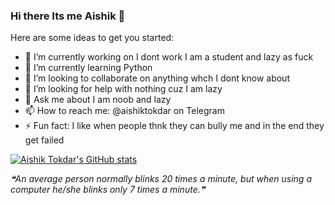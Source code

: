 ### Hi there Its me Aishik 👋

Here are some ideas to get you started:

- 🔭 I’m currently working on I dont work I am a student and lazy as fuck
- 🌱 I’m currently learning Python
- 👯 I’m looking to collaborate on anything whch I dont know about
- 🤔 I’m looking for help with nothing cuz I am lazy
- 💬 Ask me about I am noob and lazy
- 📫 How to reach me: @aishiktokdar on Telegram
- ⚡ Fun fact: I like when people thnk they can bully me and in the end they get failed


[![Aishik Tokdar's GitHub stats](https://github-readme-stats.vercel.app/api?username=aishik2005)](https://github.com/aishik2005/github-readme-stats)

<!--STARTS_HERE_QUOTE_README-->
<i>❝An average person normally blinks 20 times a minute, but when using a computer he/she blinks only 7 times a minute.❞</i>
<!--ENDS_HERE_QUOTE_README-->
